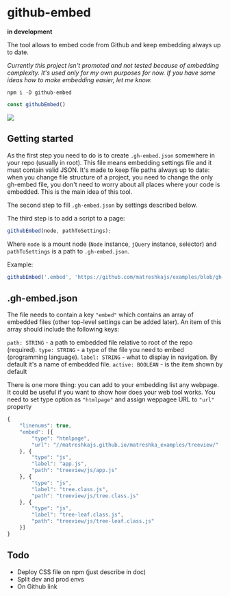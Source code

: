 # github-embed

**in development**

The tool allows to embed code from Github and keep embedding always up to date.

*Currently this project isn't promoted and not tested because of embedding complexity. It's used only for my own purposes for now. If you have some ideas how to make embedding easier, let me know.*

```
npm i -D github-embed
```

```js
const githubEmbed()
```

![](http://i.imgur.com/LmUAogr.png)

## Getting started

As the first step you need to do is to create ``.gh-embed.json`` somewhere in your repo (usually in root). This file means embedding settings file and it must contain valid JSON. It's made to keep file paths always up to date: when you change file structure of a project, you need to change the only gh-embed file, you don't need to worry about all places where your code is embedded. This is the main idea of this tool.

The second step to fill ``.gh-embed.json`` by settings described below.

The third step is to add a script to a page:
```js
githubEmbed(node, pathToSettings);
```
Where ``node`` is a mount node (``Node`` instance, ``jQuery`` instance, selector) and ``pathToSettings`` is a path to ``.gh-embed.json``.

Example:
```js
githubEmbed('.embed', 'https://github.com/matreshkajs/examples/blob/gh-pages/treeview/.gh-embed.json');
```

## .gh-embed.json

The file needs to contain a key ``"embed"`` which contains an array of embedded files (other top-level settings can be added later). An item of this array should include the following keys:

``path: STRING`` - a path to embedded file relative to root of the repo (required).
``type: STRING`` - a type of the file you need to embed (programming language).
``label: STRING`` - what to display in navigation. By default it's a name of embedded file.
``active: BOOLEAN`` - is the item shown by default

There is one more thing: you can add to your embedding list any webpage. It could be useful if you want to show how does your web tool works. You need to set type option as ``"htmlpage"`` and assign weppagee URL to ``"url"`` property


```js
{
	"linenums": true,
	"embed": [{
		"type": "htmlpage",
		"url": "//matreshkajs.github.io/matreshka_examples/treeview/"
	}, {
		"type": "js",
		"label": "app.js",
		"path": "treeview/js/app.js"
	}, {
		"type": "js",
		"label": "tree.class.js",
		"path": "treeview/js/tree.class.js"
	}, {
		"type": "js",
		"label": "tree-leaf.class.js",
		"path": "treeview/js/tree-leaf.class.js"
	}]
}
```


## Todo
- Deploy CSS file on npm (just describe in doc)
- Split dev and prod envs
- On Github link
